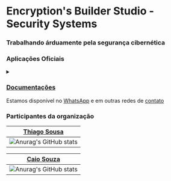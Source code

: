 # Encryption's Builder Studio - Security Systems
### Trabalhando árduamente pela segurança cibernética

### Aplicações Oficiais

<details><summary></summary>

> <b>EBS-Systems:</b> _Landing-Page_ para Tráfego [Link ➚](https://ebs-systems.epizy.com/)<br><br>
> <b>EBS-WEB:</b> _API_ de Acesso a Serviços Integrados [Link ➚](https://api-ebs-web.epizy.com/)<br><br>
> <b>EBS-IDC:</b> Comunidade de Desenvolvimento Integrado (Em construção)<br><br>
> <b>EBS-GUI:</b> Interface Gráfica de Usuários (Quase pronto)<br><br>
> <b>EBS-CLI:</b> Interface de Linha de Comando (Quase pronto)<br><br>
> <b>EBS-ISE:</b> Ambiente de Script Integrado (Em construção)<br><br>
> <b>EBS-CSP:</b> Provedor de Serviços de Encriptação (Em construção)<br><br>
> <b>EBS-KMS:</b> Serviço de Gerenciamento de Chaves (Quase pronto)<br><br>
> <b>EBS-HMS:</b> Mensagem Oculta Segura (Em construção)<br>

</details>

### [Documentações](https://github.com/EBS-Security-Systems/EBS-Docs#ebs-docs)

Estamos disponível no [WhatsApp](https://wa.me/557588583604) e em outras redes de [contato](https://thiagosousa81.wordpress.com/#contato)


### Participantes da organização
| [Thiago Sousa](https://github.com/thiagosousa81) |
| --- |
| ![Anurag's GitHub stats](https://github-readme-stats.vercel.app/api?username=thiagosousa81&show_icons=true&theme=transparent) |

| [Caio Souza](https://github.com/caiosouza0) |
| --- |
| ![Anurag's GitHub stats](https://github-readme-stats.vercel.app/api?username=caiosouza0&show_icons=true&theme=transparent) |

